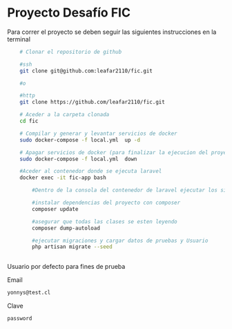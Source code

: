 # Proyecto Desafío FIC 

Para correr el proyecto se deben seguir las siguientes instrucciones en la terminal

```sh
    # Clonar el repositorio de github

    #ssh
    git clone git@github.com:leafar2110/fic.git

    #o

    #http
    git clone https://github.com/leafar2110/fic.git

    # Aceder a la carpeta clonada 
    cd fic

    # Compilar y generar y levantar servicios de docker
    sudo docker-compose -f local.yml  up -d 

    # Apagar servicios de docker (para finalizar la ejecucion del proyecto)
    sudo docker-compose -f local.yml  down

    #Aceder al contenedor donde se ejecuta laravel
    docker exec -it fic-app bash

        #Dentro de la consola del contenedor de laravel ejecutar los siguientes comandos

        #instalar dependencias del proyecto con composer 
        composer update

        #asegurar que todas las clases se esten leyendo
        composer dump-autoload

        #ejecutar migraciones y cargar datos de pruebas y Usuario
        php artisan migrate --seed
    
```
Usuario por defecto para fines de prueba

Email
```sh
yonnys@test.cl
```
Clave
```sh
password
```

